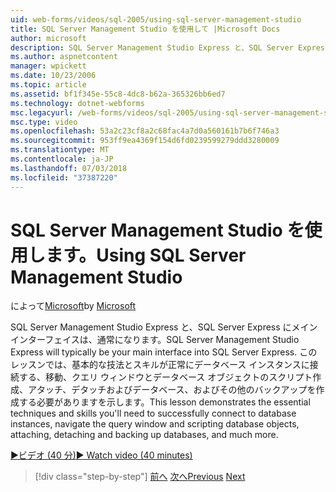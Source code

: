 ```yaml
---
uid: web-forms/videos/sql-2005/using-sql-server-management-studio
title: SQL Server Management Studio を使用して |Microsoft Docs
author: microsoft
description: SQL Server Management Studio Express と、SQL Server Express にメイン インターフェイスは、通常になります。 このレッスンでは、スキー、基本的な手法について説明しています.
ms.author: aspnetcontent
manager: wpickett
ms.date: 10/23/2006
ms.topic: article
ms.assetid: bf1f345e-55c8-4dc8-b62a-365326bb6ed7
ms.technology: dotnet-webforms
msc.legacyurl: /web-forms/videos/sql-2005/using-sql-server-management-studio
msc.type: video
ms.openlocfilehash: 53a2c23cf8a2c68fac4a7d0a560161b7b6f746a3
ms.sourcegitcommit: 953ff9ea4369f154d6fd0239599279ddd3280009
ms.translationtype: MT
ms.contentlocale: ja-JP
ms.lasthandoff: 07/03/2018
ms.locfileid: "37387220"
---
```

<a name="using-sql-server-management-studio"></a><span data-ttu-id="be3c0-104">SQL Server Management Studio を使用します。</span><span class="sxs-lookup"><span data-stu-id="be3c0-104">Using SQL Server Management Studio</span></span>
====================
<span data-ttu-id="be3c0-105">によって[Microsoft](https://github.com/microsoft)</span><span class="sxs-lookup"><span data-stu-id="be3c0-105">by [Microsoft](https://github.com/microsoft)</span></span>

<span data-ttu-id="be3c0-106">SQL Server Management Studio Express と、SQL Server Express にメイン インターフェイスは、通常になります。</span><span class="sxs-lookup"><span data-stu-id="be3c0-106">SQL Server Management Studio Express will typically be your main interface into SQL Server Express.</span></span> <span data-ttu-id="be3c0-107">このレッスンでは、基本的な技法とスキルが正常にデータベース インスタンスに接続する、移動、クエリ ウィンドウとデータベース オブジェクトのスクリプト作成、アタッチ、デタッチおよびデータベース、およびその他のバックアップを作成する必要がありますを示します。</span><span class="sxs-lookup"><span data-stu-id="be3c0-107">This lesson demonstrates the essential techniques and skills you'll need to successfully connect to database instances, navigate the query window and scripting database objects, attaching, detaching and backing up databases, and much more.</span></span>

[<span data-ttu-id="be3c0-108">&#9654;ビデオ (40 分)</span><span class="sxs-lookup"><span data-stu-id="be3c0-108">&#9654; Watch video (40 minutes)</span></span>](https://channel9.msdn.com/Blogs/ASP-NET-Site-Videos/using-sql-server-management-studio)

> [!div class="step-by-step"]
> <span data-ttu-id="be3c0-109">[前へ](connecting-your-web-application-to-sql-server-2005-express-edition.md)
> [次へ](getting-started-with-reporting-services.md)</span><span class="sxs-lookup"><span data-stu-id="be3c0-109">[Previous](connecting-your-web-application-to-sql-server-2005-express-edition.md)
[Next](getting-started-with-reporting-services.md)</span></span>
